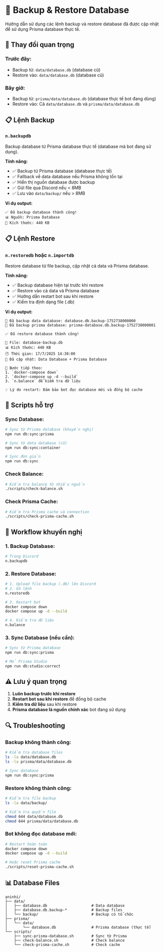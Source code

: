 # 💾 Backup & Restore Database

Hướng dẫn sử dụng các lệnh backup và restore database đã được cập nhật để sử dụng Prisma database thực tế.

## 🔄 Thay đổi quan trọng

### Trước đây:
- Backup từ: `data/database.db` (database cũ)
- Restore vào: `data/database.db` (database cũ)

### Bây giờ:
- Backup từ: `prisma/data/database.db` (database thực tế bot đang dùng)
- Restore vào: Cả `data/database.db` và `prisma/data/database.db`

## 📋 Lệnh Backup

### `n.backupdb`
Backup database từ Prisma database thực tế (database mà bot đang sử dụng).

**Tính năng:**
- ✅ Backup từ Prisma database (database thực tế)
- ✅ Fallback về data database nếu Prisma không tồn tại
- ✅ Hiển thị nguồn database được backup
- ✅ Gửi file qua Discord nếu < 8MB
- ✅ Lưu vào `data/backup/` nếu > 8MB

**Ví dụ output:**
```
✅ Đã backup database thành công!
📊 Nguồn: Prisma Database
📁 Kích thước: 440 KB
```

## 📋 Lệnh Restore

### `n.restoredb` hoặc `n.importdb`
Restore database từ file backup, cập nhật cả data và Prisma database.

**Tính năng:**
- ✅ Backup database hiện tại trước khi restore
- ✅ Restore vào cả data và Prisma database
- ✅ Hướng dẫn restart bot sau khi restore
- ✅ Kiểm tra định dạng file (.db)

**Ví dụ output:**
```
💾 Đã backup data database: database.db.backup-1752738000000
💾 Đã backup prisma database: prisma-database.db.backup-1752738000001

✅ Đã restore database thành công!

📁 File: database-backup.db
📊 Kích thước: 440 KB
🕐 Thời gian: 17/7/2025 14:30:00
🔄 Đã cập nhật: Data Database + Prisma Database

🚀 Bước tiếp theo:
1. `docker-compose down`
2. `docker-compose up -d --build`
3. `n.balance` để kiểm tra dữ liệu

💡 Lý do restart: Đảm bảo bot đọc database mới và đồng bộ cache
```

## 🔧 Scripts hỗ trợ

### Sync Database:
```bash
# Sync từ Prisma database (khuyến nghị)
npm run db:sync:prisma

# Sync từ data database (cũ)
npm run db:sync:container

# Sync đơn giản
npm run db:sync
```

### Check Balance:
```bash
# Kiểm tra balance từ nhiều nguồn
./scripts/check-balance.sh
```

### Check Prisma Cache:
```bash
# Kiểm tra Prisma cache và connection
./scripts/check-prisma-cache.sh
```

## 🎯 Workflow khuyến nghị

### 1. Backup Database:
```bash
# Trong Discord
n.backupdb
```

### 2. Restore Database:
```bash
# 1. Upload file backup (.db) lên Discord
# 2. Gõ lệnh
n.restoredb

# 3. Restart bot
docker compose down
docker compose up -d --build

# 4. Kiểm tra dữ liệu
n.balance
```

### 3. Sync Database (nếu cần):
```bash
# Sync từ Prisma database
npm run db:sync:prisma

# Mở Prisma Studio
npm run db:studio:correct
```

## ⚠️ Lưu ý quan trọng

1. **Luôn backup trước khi restore**
2. **Restart bot sau khi restore** để đồng bộ cache
3. **Kiểm tra dữ liệu** sau khi restore
4. **Prisma database là nguồn chính xác** bot đang sử dụng

## 🔍 Troubleshooting

### Backup không thành công:
```bash
# Kiểm tra database files
ls -la data/database.db
ls -la prisma/data/database.db

# Sync database
npm run db:sync:prisma
```

### Restore không thành công:
```bash
# Kiểm tra file backup
ls -la data/backup/

# Kiểm tra quyền file
chmod 644 data/database.db
chmod 644 prisma/data/database.db
```

### Bot không đọc database mới:
```bash
# Restart hoàn toàn
docker compose down
docker compose up -d --build

# Hoặc reset Prisma cache
./scripts/reset-prisma-cache.sh
```

## 📊 Database Files

```
aninhi/
├── data/
│   ├── database.db                    # Data database
│   ├── database.db.backup-*           # Backup files
│   └── backup/                        # Backup có tổ chức
├── prisma/
│   └── data/
│       └── database.db                # Prisma database (thực tế)
└── scripts/
    ├── sync-prisma-database.sh        # Sync từ Prisma
    ├── check-balance.sh               # Check balance
    └── check-prisma-cache.sh          # Check cache
``` 